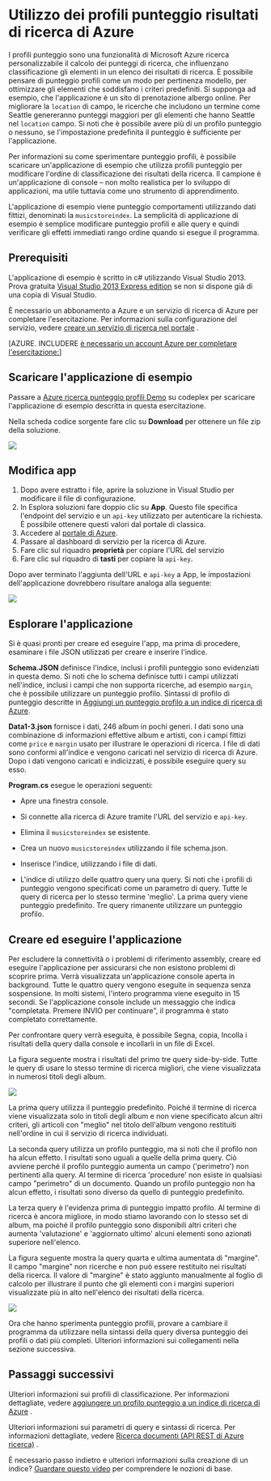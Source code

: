 <properties 
    pageTitle="Come utilizzare il punteggio dei profili di ricerca di Azure | Microsoft Azure | Servizio di ricerca cloud ospitato" 
    description="Ottimizzare le ricerche classificazione tramite i profili di classificazione di ricerca di Azure, un servizio di ricerca cloud ospitato in Microsoft Azure." 
    services="search" 
    documentationCenter="" 
    authors="HeidiSteen" 
    manager="mblythe" 
    editor=""/>

<tags 
    ms.service="search" 
    ms.devlang="rest-api" 
    ms.workload="search" 
    ms.topic="article" 
    ms.tgt_pltfrm="na" 
    ms.date="10/17/2016" 
    ms.author="heidist"/>

# <a name="how-to-use-scoring-profiles-in-azure-search"></a>Utilizzo dei profili punteggio risultati di ricerca di Azure

I profili punteggio sono una funzionalità di Microsoft Azure ricerca personalizzabile il calcolo dei punteggi di ricerca, che influenzano classificazione gli elementi in un elenco dei risultati di ricerca. È possibile pensare di punteggio profili come un modo per pertinenza modello, per ottimizzare gli elementi che soddisfano i criteri predefiniti. Si supponga ad esempio, che l'applicazione è un sito di prenotazione albergo online. Per migliorare la `location` di campo, le ricerche che includono un termine come Seattle genereranno punteggi maggiori per gli elementi che hanno Seattle nel `location` campo. Si noti che è possibile avere più di un profilo punteggio o nessuno, se l'impostazione predefinita il punteggio è sufficiente per l'applicazione.

Per informazioni su come sperimentare punteggio profili, è possibile scaricare un'applicazione di esempio che utilizza profili punteggio per modificare l'ordine di classificazione dei risultati della ricerca. Il campione è un'applicazione di console – non molto realistica per lo sviluppo di applicazioni, ma utile tuttavia come uno strumento di apprendimento. 

L'applicazione di esempio viene punteggio comportamenti utilizzando dati fittizi, denominati la `musicstoreindex`. La semplicità di applicazione di esempio è semplice modificare punteggio profili e alle query e quindi verificare gli effetti immediati rango ordine quando si esegue il programma.

<a id="sub-1"></a>
## <a name="prerequisites"></a>Prerequisiti

L'applicazione di esempio è scritto in c# utilizzando Visual Studio 2013. Prova gratuita [Visual Studio 2013 Express edition](http://www.visualstudio.com/products/visual-studio-express-vs.aspx) se non si dispone già di una copia di Visual Studio.

È necessario un abbonamento a Azure e un servizio di ricerca di Azure per completare l'esercitazione. Per informazioni sulla configurazione del servizio, vedere [creare un servizio di ricerca nel portale](search-create-service-portal.md) .

[AZURE. INCLUDERE [è necessario un account Azure per completare l'esercitazione:](../../includes/free-trial-note.md)]

<a id="sub-2"></a>
## <a name="download-the-sample-application"></a>Scaricare l'applicazione di esempio

Passare a [Azure ricerca punteggio profili Demo](https://azuresearchscoringprofiles.codeplex.com/) su codeplex per scaricare l'applicazione di esempio descritta in questa esercitazione.

Nella scheda codice sorgente fare clic su **Download** per ottenere un file zip della soluzione. 

 ![][12]

<a id="sub-3"></a>
## <a name="edit-appconfig"></a>Modifica app

1. Dopo avere estratto i file, aprire la soluzione in Visual Studio per modificare il file di configurazione.
1. In Esplora soluzioni fare doppio clic su **App**. Questo file specifica l'endpoint del servizio e un `api-key` utilizzato per autenticare la richiesta. È possibile ottenere questi valori dal portale di classica.
1. Accedere al [portale di Azure](https://portal.azure.com).
1. Passare al dashboard di servizio per la ricerca di Azure.
1. Fare clic sul riquadro **proprietà** per copiare l'URL del servizio
1. Fare clic sul riquadro di **tasti** per copiare la `api-key`.

Dopo aver terminato l'aggiunta dell'URL e `api-key` a App, le impostazioni dell'applicazione dovrebbero risultare analoga alla seguente:

   ![][11]


<a id="sub-4"></a>
## <a name="explore-the-application"></a>Esplorare l'applicazione

Si è quasi pronti per creare ed eseguire l'app, ma prima di procedere, esaminare i file JSON utilizzati per creare e inserire l'indice.

**Schema.JSON** definisce l'indice, inclusi i profili punteggio sono evidenziati in questa demo. Si noti che lo schema definisce tutti i campi utilizzati nell'indice, inclusi i campi che non supporta ricerche, ad esempio `margin`, che è possibile utilizzare un punteggio profilo. Sintassi di profilo di punteggio descritte in [Aggiungi un punteggio profilo a un indice di ricerca di Azure](http://msdn.microsoft.com/library/azure/dn798928.aspx).

**Data1-3.json** fornisce i dati, 246 album in pochi generi. I dati sono una combinazione di informazioni effettive album e artisti, con i campi fittizi come `price` e `margin` usato per illustrare le operazioni di ricerca. I file di dati sono conformi all'indice e vengono caricati nel servizio di ricerca di Azure. Dopo i dati vengono caricati e indicizzati, è possibile eseguire query su esso.

**Program.cs** esegue le operazioni seguenti:

- Apre una finestra console.

- Si connette alla ricerca di Azure tramite l'URL del servizio e `api-key`.

- Elimina il `musicstoreindex` se esistente.

- Crea un nuovo `musicstoreindex` utilizzando il file schema.json.

- Inserisce l'indice, utilizzando i file di dati.

- L'indice di utilizzo delle quattro query una query. Si noti che i profili di punteggio vengono specificati come un parametro di query. Tutte le query di ricerca per lo stesso termine 'meglio'. La prima query viene punteggio predefinito. Tre query rimanente utilizzare un punteggio profilo.

<a id="sub-5"></a>
## <a name="build-and-run-the-application"></a>Creare ed eseguire l'applicazione

Per escludere la connettività o i problemi di riferimento assembly, creare ed eseguire l'applicazione per assicurarsi che non esistono problemi di scoprire prima. Verrà visualizzata un'applicazione console aperta in background. Tutte le quattro query vengono eseguite in sequenza senza sospensione. In molti sistemi, l'intero programma viene eseguito in 15 secondi. Se l'applicazione console include un messaggio che indica "completata. Premere INVIO per continuare", il programma è stato completato correttamente. 

Per confrontare query verrà eseguita, è possibile Segna, copia, Incolla i risultati della query dalla console e incollarli in un file di Excel. 

La figura seguente mostra i risultati del primo tre query side-by-side. Tutte le query di usare lo stesso termine di ricerca migliori, che viene visualizzata in numerosi titoli degli album.

   ![][10]

La prima query utilizza il punteggio predefinito. Poiché il termine di ricerca viene visualizzata solo in titoli degli album e non viene specificato alcun altri criteri, gli articoli con "meglio" nel titolo dell'album vengono restituiti nell'ordine in cui il servizio di ricerca individuati. 

La seconda query utilizza un profilo punteggio, ma si noti che il profilo non ha alcun effetto. I risultati sono uguali a quelle della prima query. Ciò avviene perché il profilo punteggio aumenta un campo ('perimetro') non pertinenti alla query. Al termine di ricerca 'procedure' non esiste in qualsiasi campo "perimetro" di un documento. Quando un profilo punteggio non ha alcun effetto, i risultati sono diverso da quello di punteggio predefinito.  

La terza query è l'evidenza prima di punteggio impatto profilo. Al termine di ricerca è ancora migliore, in modo stiamo lavorando con lo stesso set di album, ma poiché il profilo punteggio sono disponibili altri criteri che aumenta 'valutazione' e 'aggiornato ultimo' alcuni elementi sono azionati superiore nell'elenco.

La figura seguente mostra la query quarta e ultima aumentata di "margine". Il campo "margine" non ricerche e non può essere restituito nei risultati della ricerca. Il valore di "margine" è stato aggiunto manualmente al foglio di calcolo per illustrare il punto che gli elementi con i margini superiori visualizzate più in alto nell'elenco dei risultati della ricerca. 

   ![][9]

Ora che hanno sperimenta punteggio profili, provare a cambiare il programma da utilizzare nella sintassi della query diversa punteggio dei profili o dati più completi. Ulteriori informazioni sui collegamenti nella sezione successiva.

<a id="next-steps"></a>
## <a name="next-steps"></a>Passaggi successivi

Ulteriori informazioni sui profili di classificazione. Per informazioni dettagliate, vedere [aggiungere un profilo punteggio a un indice di ricerca di Azure](http://msdn.microsoft.com/library/azure/dn798928.aspx) .

Ulteriori informazioni sui parametri di query e sintassi di ricerca. Per informazioni dettagliate, vedere [Ricerca documenti (API REST di Azure ricerca)](http://msdn.microsoft.com/library/azure/dn798927.aspx) .

È necessario passo indietro e ulteriori informazioni sulla creazione di un indice? [Guardare questo video](http://channel9.msdn.com/Shows/Cloud+Cover/Cloud-Cover-152-Azure-Search-with-Liam-Cavanagh) per comprendere le nozioni di base.

<!--Anchors-->
[Prerequisites]: #sub-1
[Download the sample application]: #sub-2
[Edit app.config]: #sub-3
[Explore the application]: #sub-4
[Build and run the application]: #sub-5
[Next steps]: #next-steps

<!--Image references-->
[12]: ./media/search-get-started-scoring-profiles/AzureSearch_CodeplexDownload.PNG
[11]: ./media/search-get-started-scoring-profiles/AzureSearch_Scoring_AppConfig.PNG
[10]: ./media/search-get-started-scoring-profiles/AzureSearch_XLSX1.PNG
[9]: ./media/search-get-started-scoring-profiles/AzureSearch_XLSX2.PNG 